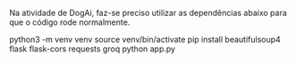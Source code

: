 Na atividade de DogAi, faz-se preciso utilizar as dependências abaixo para que o código rode normalmente.

python3 -m venv venv
source venv/bin/activate
pip install beautifulsoup4 flask flask-cors requests groq
python app.py
